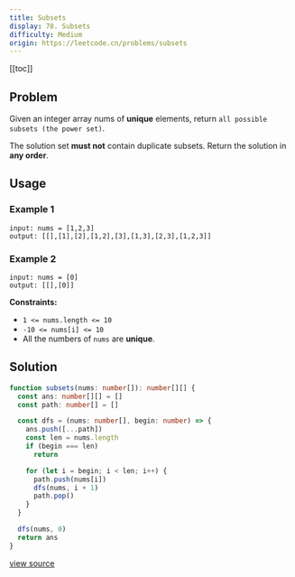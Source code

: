 ```yaml
---
title: Subsets
display: 78. Subsets
difficulty: Medium
origin: https://leetcode.cn/problems/subsets
---
```


[[toc]]

## Problem

Given an integer array nums of **unique** elements, return `all possible subsets (the power set)`.

The solution set **must not** contain duplicate subsets. Return the solution in **any order**.

## Usage

### Example 1

```
input: nums = [1,2,3]
output: [[],[1],[2],[1,2],[3],[1,3],[2,3],[1,2,3]]
```

### Example 2

```
input: nums = [0]
output: [[],[0]]
```


**Constraints:**

- <code>1 &lt;= nums.length &lt;= 10</code>
- <code>-10 &lt;= nums[i] &lt;= 10</code>
- All the numbers of&nbsp;<code>nums</code> are **unique**.


## Solution

```ts
function subsets(nums: number[]): number[][] {
  const ans: number[][] = []
  const path: number[] = []

  const dfs = (nums: number[], begin: number) => {
    ans.push([...path])
    const len = nums.length
    if (begin === len)
      return

    for (let i = begin; i < len; i++) {
      path.push(nums[i])
      dfs(nums, i + 1)
      path.pop()
    }
  }

  dfs(nums, 0)
  return ans
}
```

[view source](https://leetcode.cn/problems/subsets)
